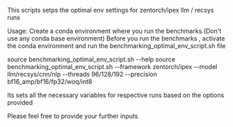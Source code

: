 This scripts setps the optimal env settings for zentorch/ipex llm / recsys runs

Usage:
Create a conda environment where you run the benchmarks.(Don't use any conda base environment)
Before you run the benchmarks , activate the conda environment and run the benchmarking_optimal_env_script.sh file

source benchmarking_optimal_env_script.sh --help
source benchmarking_optimal_env_script.sh --framework zentorch/ipex --model llm/recsys/cnn/nlp --threads 96/128/192 --precision bf16_amp/bf16/fp32/woq/int8

Its sets all the necessary variables for respective runs based on the options provided

Please feel free to provide your further inputs
